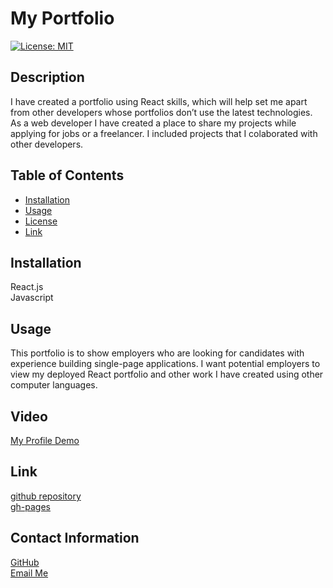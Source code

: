 # My Portfolio
<!-- license badge -->
[![License: MIT](https://img.shields.io/badge/License-MIT-yellow.svg)](https://opensource.org/licenses/MIT)

## Description


I have created a portfolio using React skills, which will help set me apart from other developers whose portfolios don’t use the latest technologies. As a web developer I have created a place to share my projects while applying for jobs or a freelancer. I included projects that I colaborated with other developers.

## Table of Contents
* [Installation](#Installation)
* [Usage](#Usage)
* [License](#License)
* [Link](#Link)



 ## Installation

 React.js\
Javascript


## Usage
This portfolio is to show employers who are looking for candidates with experience building single-page applications. I want potential employers to view my deployed React portfolio and other work I have created using other computer languages.
 


## Video 
[My Profile Demo]()

## Link
[github repository]()\
[gh-pages]()





## Contact Information

[GitHub](https://github.com/SheriB7)\
[Email Me](Sherib70@gmail.com)
